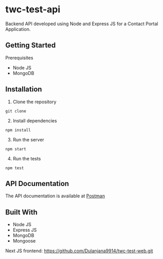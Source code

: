 # twc-test-api
Backend API developed using Node and Express JS for a Contact Portal Application.

## Getting Started
Prerequisites
- Node JS
- MongoDB

## Installation
1. Clone the repository
```
git clone
```
2. Install dependencies
```
npm install
```
3. Run the server
```
npm start
```
4. Run the tests
```
npm test
```

## API Documentation
The API documentation is available at [Postman](https://documenter.getpostman.com/view/1058979/SzKZtJ6n?version=latest)

## Built With
- Node JS
- Express JS
- MongoDB
- Mongoose

Next JS frontend: https://github.com/Dulanjana9914/twc-test-web.git


